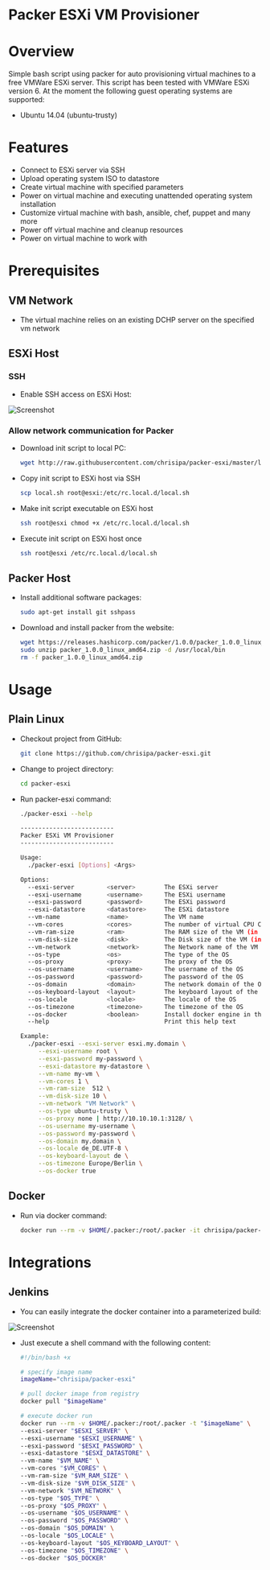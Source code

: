 Packer ESXi VM Provisioner
==========================

# Overview

Simple bash script using packer for auto provisioning virtual machines to a free VMWare ESXi server.
This script has been tested with VMWare ESXi version 6. At the moment the following guest operating systems are supported:

* Ubuntu 14.04 (ubuntu-trusty)

# Features

* Connect to ESXi server via SSH
* Upload operating system ISO to datastore
* Create virtual machine with specified parameters
* Power on virtual machine and executing unattended operating system installation
* Customize virtual machine with bash, ansible, chef, puppet and many more
* Power off virtual machine and cleanup resources
* Power on virtual machine to work with

# Prerequisites

## VM Network

* The virtual machine relies on an existing DCHP server on the specified vm network

## ESXi Host

### SSH

* Enable SSH access on ESXi Host:

![Screenshot](https://raw.githubusercontent.com/chrisipa/packer-esxi/master/public/esxi-enable-ssh.png)

### Allow network communication for Packer

* Download init script to local PC:
  ```bash
  wget http://raw.githubusercontent.com/chrisipa/packer-esxi/master/local.sh
  ```
  
* Copy init script to ESXi host via SSH
  ```bash
  scp local.sh root@esxi:/etc/rc.local.d/local.sh
  ```  
  
* Make init script executable on ESXi host
  ```bash
  ssh root@esxi chmod +x /etc/rc.local.d/local.sh
  ```

* Execute init script on ESXi host once
  ```bash
  ssh root@esxi /etc/rc.local.d/local.sh
  ```

## Packer Host

* Install additional software packages:
  ```bash
  sudo apt-get install git sshpass
  ```

* Download and install packer from the website:
  ```bash
  wget https://releases.hashicorp.com/packer/1.0.0/packer_1.0.0_linux_amd64.zip
  sudo unzip packer_1.0.0_linux_amd64.zip -d /usr/local/bin
  rm -f packer_1.0.0_linux_amd64.zip
  ```

# Usage

## Plain Linux

* Checkout project from GitHub:
  ```bash
  git clone https://github.com/chrisipa/packer-esxi.git
  ```

* Change to project directory:
  ```bash
  cd packer-esxi
  ```

* Run packer-esxi command:
  ```bash
  ./packer-esxi --help

  --------------------------
  Packer ESXi VM Provisioner
  --------------------------

  Usage:
    ./packer-esxi [Options] <Args>

  Options:
    --esxi-server         <server>        The ESXi server
    --esxi-username       <username>      The ESXi username
    --esxi-password       <password>      The ESXi password
    --esxi-datastore      <datastore>     The ESXi datastore
    --vm-name             <name>          The VM name
    --vm-cores            <cores>         The number of virtual CPU Cores of the VM
    --vm-ram-size         <ram>           The RAM size of the VM (in MB)
    --vm-disk-size        <disk>          The Disk size of the VM (in GB)
    --vm-network          <network>       The Network name of the VM
    --os-type             <os>            The type of the OS
    --os-proxy            <proxy>         The proxy of the OS
    --os-username         <username>      The username of the OS
    --os-password         <password>      The password of the OS
    --os-domain           <domain>        The network domain of the OS
    --os-keyboard-layout  <layout>        The keyboard layout of the OS
    --os-locale           <locale>        The locale of the OS
    --os-timezone         <timezone>      The timezone of the OS
    --os-docker           <boolean>       Install docker engine in the OS
    --help                                Print this help text

  Example:
    ./packer-esxi --esxi-server esxi.my.domain \
       --esxi-username root \
       --esxi-password my-password \
       --esxi-datastore my-datastore \
       --vm-name my-vm \
       --vm-cores 1 \
       --vm-ram-size  512 \
       --vm-disk-size 10 \
       --vm-network "VM Network" \
       --os-type ubuntu-trusty \
       --os-proxy none | http://10.10.10.1:3128/ \
       --os-username my-username \
       --os-password my-password \
       --os-domain my.domain \
       --os-locale de_DE.UTF-8 \
       --os-keyboard-layout de \
       --os-timezone Europe/Berlin \
       --os-docker true

  ```

## Docker

* Run via docker command:
  ```bash
  docker run --rm -v $HOME/.packer:/root/.packer -it chrisipa/packer-esxi
  ```

# Integrations

## Jenkins

* You can easily integrate the docker container into a parameterized build:

![Screenshot](https://raw.githubusercontent.com/chrisipa/packer-esxi/master/public/jenkins-integration.png)

* Just execute a shell command with the following content:
  ```bash
  #!/bin/bash +x

  # specify image name
  imageName="chrisipa/packer-esxi"

  # pull docker image from registry
  docker pull "$imageName"

  # execute docker run
  docker run --rm -v $HOME/.packer:/root/.packer -t "$imageName" \
  --esxi-server "$ESXI_SERVER" \
  --esxi-username "$ESXI_USERNAME" \
  --esxi-password "$ESXI_PASSWORD" \
  --esxi-datastore "$ESXI_DATASTORE" \
  --vm-name "$VM_NAME" \
  --vm-cores "$VM_CORES" \
  --vm-ram-size "$VM_RAM_SIZE" \
  --vm-disk-size "$VM_DISK_SIZE" \
  --vm-network "$VM_NETWORK" \
  --os-type "$OS_TYPE" \
  --os-proxy "$OS_PROXY" \
  --os-username "$OS_USERNAME" \
  --os-password "$OS_PASSWORD" \
  --os-domain "$OS_DOMAIN" \
  --os-locale "$OS_LOCALE" \
  --os-keyboard-layout "$OS_KEYBOARD_LAYOUT" \
  --os-timezone "$OS_TIMEZONE" \
  --os-docker "$OS_DOCKER"
  ```
